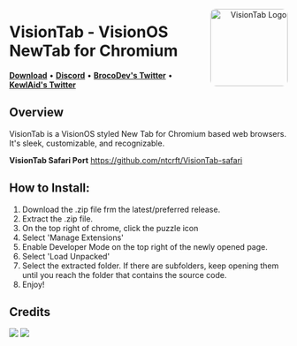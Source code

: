 <p align="right">
  <img align="right" height="140" src="https://raw.githubusercontent.com/Broco8Dev/VisionTab/main/icon.png" alt="VisionTab Logo" style="float: right; border-radius: 10px;"/>
</p>

<h1 align="left">VisionTab - VisionOS NewTab for Chromium</h1>

<p align="left">
  <strong><a href="https://github.com/Broco8Dev/VisionTab/releases/latest">Download</a></strong>
  •
  <strong><a href="https://discord.gg/yx35bgRxF4">Discord</a></strong>
  •
  <strong><a href="https://twitter.com/Broco8Dev">BrocoDev's Twitter</a></strong>
  •
  <strong><a href="https://twitter.com/_kewlaid">KewlAid's Twitter</a></strong>
</p>

## Overview

VisionTab is a VisionOS styled New Tab for Chromium based web browsers. It's sleek, customizable, and recognizable.

**VisionTab Safari Port**
https://github.com/ntcrft/VisionTab-safari

## How to Install:
1. Download the .zip file frm the latest/preferred release.
2. Extract the .zip file.
3. On the top right of chrome, click the puzzle icon
4. Select 'Manage Extensions'
5. Enable Developer Mode on the top right of the newly opened page.
6. Select 'Load Unpacked'
7. Select the extracted folder. If there are subfolders, keep opening them until you reach the folder that contains the source code.
8. Enjoy!

## Credits
<a href="https://github.com/Broco8Dev"><img src="https://img.shields.io/static/v1?style=social&message=Developer&logo=github&logoColor=000000&label=BrocoDev" /></a>
<a href="https://github.com/kewla1d"><img src="https://img.shields.io/static/v1?style=social&message=Developer&logo=github&logoColor=000000&label=KewlAid" /></a>
